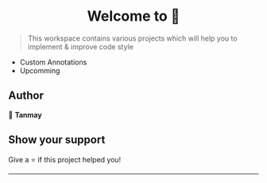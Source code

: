 <h1 align="center">Welcome to  👋</h1>
<p>
</p>

> This workspace contains various projects which will help you to implement & improve code style

* Custom Annotations
* Upcomming

## Author

👤 **Tanmay**


## Show your support

Give a ⭐️ if this project helped you!

***
